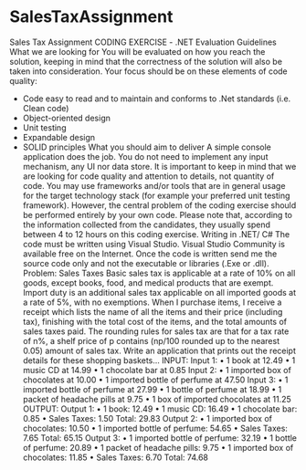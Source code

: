 # SalesTaxAssignment
Sales Tax Assignment 
CODING EXERCISE - .NET
Evaluation Guidelines
What we are looking for
You will be evaluated on how you reach the solution, keeping in mind that the correctness of the
solution will also be taken into consideration.
Your focus should be on these elements of code quality:
- Code easy to read and to maintain and conforms to .Net standards (i.e. Clean code)
- Object-oriented design
- Unit testing
- Expandable design
- SOLID principles
What you should aim to deliver
A simple console application does the job. You do not need to implement any input mechanism, any UI
nor data store. It is important to keep in mind that we are looking for code quality and attention to
details, not quantity of code.
You may use frameworks and/or tools that are in general usage for the target technology stack (for
example your preferred unit testing framework).
However, the central problem of the coding exercise should be performed entirely by your own code.
Please note that, according to the information collected from the candidates, they usually spend
between 4 to 12 hours on this coding exercise.
Writing in .NET/ C#
The code must be written using Visual Studio. Visual Studio Community is available free on the Internet.
Once the code is written send me the source code only and not the executable or libraries (.Exe or .dll).
Problem: Sales Taxes
Basic sales tax is applicable at a rate of 10% on all goods, except books, food, and medical products that
are exempt. Import duty is an additional sales tax applicable on all imported goods at a rate of 5%, with
no exemptions.
When I purchase items, I receive a receipt which lists the name of all the items and their price (including
tax), finishing with the total cost of the items, and the total amounts of sales taxes paid. The rounding
rules for sales tax are that for a tax rate of n%, a shelf price of p contains (np/100 rounded up to the
nearest 0.05) amount of sales tax.
Write an application that prints out the receipt details for these shopping baskets...
INPUT:
Input 1:
• 1 book at 12.49
• 1 music CD at 14.99
• 1 chocolate bar at 0.85
Input 2:
• 1 imported box of chocolates at 10.00
• 1 imported bottle of perfume at 47.50
Input 3:
• 1 imported bottle of perfume at 27.99
• 1 bottle of perfume at 18.99
• 1 packet of headache pills at 9.75
• 1 box of imported chocolates at 11.25
OUTPUT:
Output 1:
• 1 book: 12.49
• 1 music CD: 16.49
• 1 chocolate bar: 0.85
• Sales Taxes: 1.50 Total: 29.83
Output 2:
• 1 imported box of chocolates: 10.50
• 1 imported bottle of perfume: 54.65
• Sales Taxes: 7.65 Total: 65.15
Output 3:
• 1 imported bottle of perfume: 32.19
• 1 bottle of perfume: 20.89
• 1 packet of headache pills: 9.75
• 1 imported box of chocolates: 11.85
• Sales Taxes: 6.70 Total: 74.68
